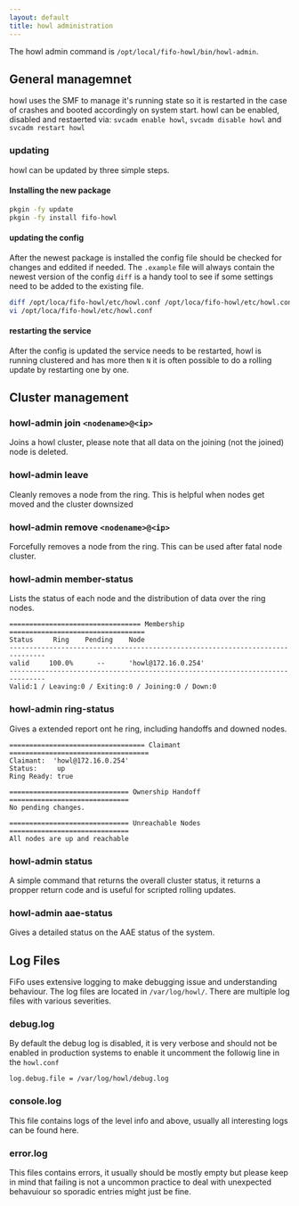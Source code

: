 ```yaml
---
layout: default
title: howl administration
---
```

The howl admin command is `/opt/local/fifo-howl/bin/howl-admin`.


## General managemnet
howl uses the SMF to manage it's running state so it is restarted in the case of crashes and booted accordingly on system start. howl can be enabled, disabled and restaerted via: `svcadm enable howl`, `svcadm disable howl` and `svcadm restart howl`

### updating
howl can be updated by three simple steps.

#### Installing the new package

```bash
pkgin -fy update
pkgin -fy install fifo-howl
```

#### updating the config
After the newest package is installed the config file should be checked for changes and eddited if needed. The `.example` file will always contain the newest version of the config `diff` is a handy tool to see if some settings need to be added to the existing file.

```bash
diff /opt/loca/fifo-howl/etc/howl.conf /opt/loca/fifo-howl/etc/howl.conf.example
vi /opt/loca/fifo-howl/etc/howl.conf
```

#### restarting the service
After the config is updated the service needs to be restarted, howl is running clustered and has more then `N` it is often possible to do a rolling update by restarting one by one.

## Cluster management

### howl-admin join `<nodename>@<ip>`
Joins a howl cluster, please note that all data on the joining (not the joined) node is deleted.

### howl-admin leave
Cleanly removes a node from the ring. This is helpful when nodes get moved and the cluster downsized

### howl-admin remove `<nodename>@<ip>`
Forcefully removes a node from the ring. This can be used after fatal node cluster.

### howl-admin member-status
Lists the status of each node and the distribution of data over the ring nodes.

```
================================= Membership ==================================
Status     Ring    Pending    Node
-------------------------------------------------------------------------------
valid     100.0%      --      'howl@172.16.0.254'
-------------------------------------------------------------------------------
Valid:1 / Leaving:0 / Exiting:0 / Joining:0 / Down:0
```

### howl-admin ring-status
Gives a extended report ont he ring, including handoffs and downed nodes.

```
================================== Claimant ===================================
Claimant:  'howl@172.16.0.254'
Status:     up
Ring Ready: true

============================== Ownership Handoff ==============================
No pending changes.

============================== Unreachable Nodes ==============================
All nodes are up and reachable
```

### howl-admin status
A simple command that returns the overall cluster status, it returns a propper return code and is useful for scripted rolling updates.


### howl-admin aae-status

Gives a detailed status on the AAE status of the system.

## Log Files
FiFo uses extensive logging to make debugging issue and understanding behaviour. The log files are located in `/var/log/howl/`. There are multiple log files with various severities.


### debug.log
By default the debug log is disabled, it is very verbose and should not be enabled in production systems to enable it uncomment the followig line in the `howl.conf`

```
log.debug.file = /var/log/howl/debug.log
```

### console.log
This file contains logs of the level info and above, usually all interesting logs can be found here.

### error.log
This files contains errors, it usually should be mostly empty but please keep in mind that failing is not a uncommon practice to deal with unexpected behavuiour so sporadic entries might just be fine.
